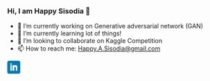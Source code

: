 ### Hi, I am Happy Sisodia 👋


- 🔭 I’m currently working on Generative adversarial network (GAN)
- 🌱 I’m currently learning lot of things!
- 👯 I’m looking to collaborate on Kaggle Competition
- 📫 How to reach me: Happy.A.Sisodia@gmail.com



<p align='center'>

<a href="https://www.linkedin.com/in/rrrao/"><img height="30" src="https://github.com/happysisodia/happysisodia/blob/main/linkedin.png?raw=true"></a>
</p>

